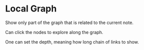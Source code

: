 # Local Graph
Show only part of the graph that is related to the current note.

Can click the nodes to explore along the graph.

One can set the depth, meaning how long chain of links to show.